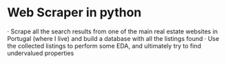 # Web Scraper in python 
· Scrape all the search results from one of the main real estate websites in Portugal (where I live) and build a database with all the listings found
· Use the collected listings to perform some EDA, and ultimately try to find undervalued properties

